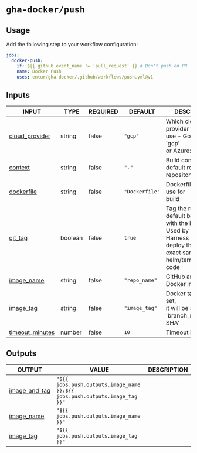 # `gha-docker/push`

## Usage

Add the following step to your workflow configuration:

```yml
jobs:
  docker-push:
    if: ${{ github.event_name != 'pull_request' }} # Don't push on PR
    name: Docker Push
    uses: entur/gha-docker/.github/workflows/push.yml@v1
```

## Inputs

<!-- AUTO-DOC-INPUT:START - Do not remove or modify this section -->

|                                     INPUT                                     |  TYPE   | REQUIRED |    DEFAULT     |                                                            DESCRIPTION                                                             |
|-------------------------------------------------------------------------------|---------|----------|----------------|------------------------------------------------------------------------------------------------------------------------------------|
|  <a name="input_cloud_provider"></a>[cloud_provider](#input_cloud_provider)   | string  |  false   |    `"gcp"`     |                         Which cloud service provider to <br>use - Google Cloud: 'gcp' <br>or Azure: 'az'                           |
|             <a name="input_context"></a>[context](#input_context)             | string  |  false   |     `"."`      |                                           Build context, default root of <br>repository                                            |
|        <a name="input_dockerfile"></a>[dockerfile](#input_dockerfile)         | string  |  false   | `"Dockerfile"` |                                               Dockerfile name to use for <br>build                                                 |
|             <a name="input_git_tag"></a>[git_tag](#input_git_tag)             | boolean |  false   |     `true`     | Tag the repository default branch <br>with the image_tag? Used by <br>Harness CD to deploy the <br>exact same helm/terraform code  |
|        <a name="input_image_name"></a>[image_name](#input_image_name)         | string  |  false   | `"repo_name"`  |                                                 GitHub artifact with Docker image                                                  |
|          <a name="input_image_tag"></a>[image_tag](#input_image_tag)          | string  |  false   | `"image_tag"`  |                             Docker tag. If not set, <br>it will be set to <br>'branch_name.date-SHA'                               |
| <a name="input_timeout_minutes"></a>[timeout_minutes](#input_timeout_minutes) | number  |  false   |      `10`      |                                                         Timeout in minutes                                                         |

<!-- AUTO-DOC-INPUT:END -->

## Outputs

<!-- AUTO-DOC-OUTPUT:START - Do not remove or modify this section -->

|                                  OUTPUT                                   |                                   VALUE                                    | DESCRIPTION |
|---------------------------------------------------------------------------|----------------------------------------------------------------------------|-------------|
| <a name="output_image_and_tag"></a>[image_and_tag](#output_image_and_tag) | `"${{ jobs.push.outputs.image_name }}:${{ jobs.push.outputs.image_tag }}"` |             |
|     <a name="output_image_name"></a>[image_name](#output_image_name)      |                  `"${{ jobs.push.outputs.image_name }}"`                   |             |
|       <a name="output_image_tag"></a>[image_tag](#output_image_tag)       |                   `"${{ jobs.push.outputs.image_tag }}"`                   |             |

<!-- AUTO-DOC-OUTPUT:END -->
